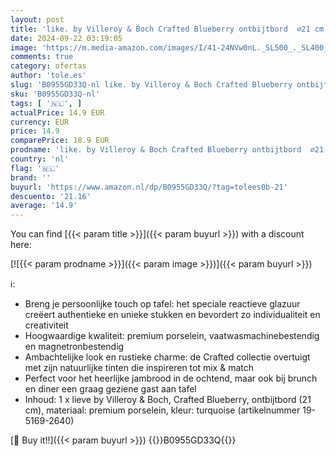 ```yaml
---
layout: post
title: 'like. by Villeroy & Boch Crafted Blueberry ontbijtbord  ⌀21 cm  blauw'
date: 2024-09-22 03:19:05
image: 'https://m.media-amazon.com/images/I/41-24NVw0nL._SL500_._SL400_.jpg'
comments: true
category: ofertas
author: 'tole.es'
slug: 'B0955GD33Q-nl like. by Villeroy & Boch Crafted Blueberry ontbijtbord ⌀21...'
sku: 'B0955GD33Q-nl'
tags: [ '🇳🇱', ]
actualPrice: 14.9 EUR
currency: EUR
price: 14.9
comparePrice: 18.9 EUR
prodname: 'like. by Villeroy & Boch Crafted Blueberry ontbijtbord  ⌀21 cm  blauw'
country: 'nl'
flag: '🇳🇱'
brand: ''
buyurl: 'https://www.amazon.nl/dp/B0955GD33Q/?tag=tolees0b-21'
descuento: '21.16'
average: '14.9'
---
```


You can find [{{< param title >}}]({{< param buyurl >}}) with a discount here:

[![{{< param prodname >}}]({{< param image >}})]({{< param buyurl >}})

ℹ️:

- Breng je persoonlijke touch op tafel: het speciale reactieve glazuur creëert authentieke en unieke stukken en bevordert zo individualiteit en creativiteit
- Hoogwaardige kwaliteit: premium porselein, vaatwasmachinebestendig en magnetronbestendig
- Ambachtelijke look en rustieke charme: de Crafted collectie overtuigt met zijn natuurlijke tinten die inspireren tot mix & match
- Perfect voor het heerlijke jambrood in de ochtend, maar ook bij brunch en diner een graag geziene gast aan tafel
- Inhoud: 1 x lieve by Villeroy & Boch, Crafted Blueberry, ontbijtbord (21 cm), materiaal: premium porselein, kleur: turquoise (artikelnummer 19-5169-2640)

[🛒 Buy it!!]({{< param buyurl >}})
{{<world>}}B0955GD33Q{{</world>}}
